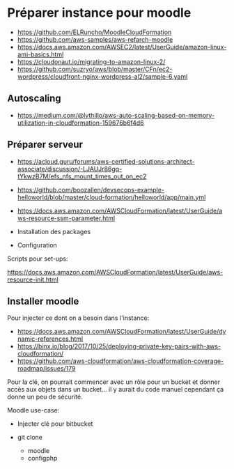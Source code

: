# Préparer instance pour moodle

- https://github.com/ELRuncho/MoodleCloudFormation
- https://github.com/aws-samples/aws-refarch-moodle
- https://docs.aws.amazon.com/AWSEC2/latest/UserGuide/amazon-linux-ami-basics.html
- https://cloudonaut.io/migrating-to-amazon-linux-2/
- https://github.com/suzryo/aws/blob/master/CFn/ec2-wordpress/cloudfront-nginx-wordpress-al2/sample-6.yaml

## Autoscaling

- https://medium.com/@lvthillo/aws-auto-scaling-based-on-memory-utilization-in-cloudformation-159676b6f4d6

## Préparer serveur

- https://acloud.guru/forums/aws-certified-solutions-architect-associate/discussion/-LJAUJr86gq-tYkwzB7M/efs_nfs_mount_times_out_on_ec2
- https://github.com/boozallen/devsecops-example-helloworld/blob/master/cloud-formation/helloworld/app/main.yml
- https://docs.aws.amazon.com/AWSCloudFormation/latest/UserGuide/aws-resource-ssm-parameter.html

- Installation des packages
- Configuration

Scripts pour set-ups:

https://docs.aws.amazon.com/AWSCloudFormation/latest/UserGuide/aws-resource-init.html

## Installer moodle

Pour injecter ce dont on a besoin dans l'instance:

- https://docs.aws.amazon.com/AWSCloudFormation/latest/UserGuide/dynamic-references.html
- https://binx.io/blog/2017/10/25/deploying-private-key-pairs-with-aws-cloudformation/
- https://github.com/aws-cloudformation/aws-cloudformation-coverage-roadmap/issues/179

Pour la clé, on pourrait commencer avec un rôle pour un bucket et donner accès aux objets dans un bucket... il y aurait du code manuel cependant ça donne un peu de sécurité.

Moodle use-case:

- Injecter clé pour bitbucket
- git clone

  - moodle
  - configphp
